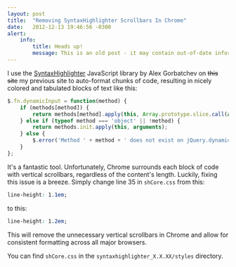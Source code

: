 ```yaml
---
layout: post
title:  "Removing SyntaxHighlighter Scrollbars In Chrome"
date:   2012-12-13 19:46:56 -0300
alert:
    info:
        title: Heads up!
        message: This is an old post - it may contain out-of-date information!
---
```


I use the [SyntaxHighlighter](http://alexgorbatchev.com/SyntaxHighlighter/) JavaScript library by Alex Gorbatchev on ~~this site~~ my previous site to auto-format chunks of code, resulting in nicely colored and tabulated blocks of text like this:

```JavaScript
$.fn.dynamicInput = function(method) {
    if (methods[method]) {
        return methods[method].apply(this, Array.prototype.slice.call(arguments, 1));
    } else if (typeof method === 'object' || !method) {
        return methods.init.apply(this, arguments);
    } else {
        $.error('Method ' + method + ' does not exist on jQuery.dynamicInput');
    }
};
```

It's a fantastic tool. Unfortunately, Chrome surrounds each block of code with vertical scrollbars, regardless of the content's length. Luckily, fixing this issue is a breeze. Simply change line 35 in `shCore.css` from this:

```css
line-height: 1.1em;
```

to this:

```css
line-height: 1.2em;
```

This will remove the unnecessary vertical scrollbars in Chrome and allow for consistent formatting across all major browsers.

You can find `shCore.css` in the `syntaxhighlighter_X.X.XX/styles` directory.